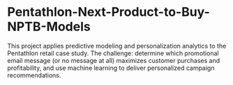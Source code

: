 # Pentathlon-Next-Product-to-Buy-NPTB-Models
This project applies predictive modeling and personalization analytics to the Pentathlon retail case study. The challenge: determine which promotional email message (or no message at all) maximizes customer purchases and profitability, and use machine learning to deliver personalized campaign recommendations.
